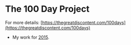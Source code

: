 # The 100 Day Project

For more details: [https://thegreatdiscontent.com/100days](https://thegreatdiscontent.com/100days)

 - My work for [2015](blob/master/2015).
